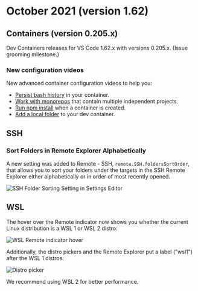 # October 2021 (version 1.62)

## Containers (version 0.205.x)

Dev Containers releases for VS Code 1.62.x with versions 0.205.x. (Issue
grooming milestone.)

### New configuration videos

New advanced container configuration videos to help you:

-   [Persist bash history](https://code.visualstudio.com/remote/advancedcontainers/persist-bash-history)
    in your container.
-   [Work with monorepos](https://code.visualstudio.com/remote/advancedcontainers/change-default-source-mount)
    that contain multiple independent projects.
-   [Run npm install](https://code.visualstudio.com/remote/advancedcontainers/start-processes)
    when a container is created.
-   [Add a local folder](https://code.visualstudio.com/remote/advancedcontainers/add-local-file-mount)
    to your dev container.

## SSH

### Sort Folders in Remote Explorer Alphabetically

A new setting was added to Remote - SSH, `remote.SSH.foldersSortOrder`, that
allows you to sort your folders under the targets in the SSH Remote Explorer
either alphabetically or in order of most recently opened.

![SSH Folder Sorting Setting in Settings Editor](images/1_62/ssh-folder-sorting-setting.png)

## WSL

The hover over the Remote indicator now shows you whether the current Linux
distribution is a WSL 1 or WSL 2 distro:

![WSL Remote indicator hover](images/1_62/wsl-remote-indicator-hover.png)

Additionally, the distro pickers and the Remote Explorer put a label ("wsl1")
after the WSL 1 distros:

![Distro picker](images/1_62/distro-picker.png)

We recommend using WSL 2 for better performance.
